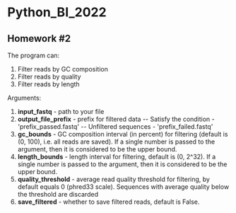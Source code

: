 # Python_BI_2022

## Homework #2

The program can:
1. Filter reads by GC composition
2. Filter reads by quality
3. Filter reads by length

Arguments:
1. **input_fastq** - path to your file
2. **output_file_prefix** - prefix for filtered data
-- Satisfy the condition - 'prefix_passed.fastq'
-- Unfiltered sequences - 'prefix_failed.fastq'
3. **gc_bounds** - GC composition interval (in percent) for filtering (default is (0, 100), i.e. all reads are saved). If a single number is passed to the argument, then it is considered to be the upper bound.
4. **length_bounds** - length interval for filtering, default is (0, 2^32). If a single number is passed to the argument, then it is considered to be the upper bound.
5. **quality_threshold** - average read quality threshold for filtering, by default equals 0 (phred33 scale). Sequences with average quality below the threshold are discarded
6. **save_filtered** - whether to save filtered reads, default is False.

